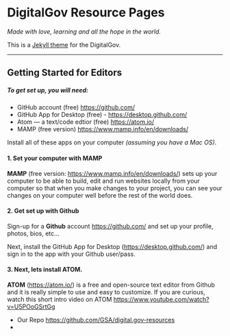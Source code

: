 # DigitalGov Resource Pages

_Made with love, learning and all the hope in the world._

This is a [Jekyll theme](https://jekyllrb.com/docs/themes/) for the DigitalGov.


---

## Getting Started for Editors

##### To get set up, you will need:
- GitHub account (free) https://github.com/
- GitHub App for Desktop (free) - https://desktop.github.com/
- Atom — a text/code edtior (free) https://atom.io/
- MAMP (free version) https://www.mamp.info/en/downloads/

Install all of these apps on your computer _(assuming you have a Mac OS)_.

#### 1. Set your computer with MAMP
**MAMP** (free version: https://www.mamp.info/en/downloads/) sets up your computer to be able to build, edit and run websites locally from your computer so that when you make changes to your project, you can see your changes on your computer well before the rest of the world does.

#### 2. Get set up with Github
Sign-up for a **Github** account https://github.com/ and set up your profile, photos, bios, etc...

Next, install the GitHub App for Desktop (https://desktop.github.com/) and sign in to the app with your Github user/pass.

#### 3. Next, lets install ATOM.
**ATOM** (https://atom.io/) is a free and open-source text editor from Github and it is really simple to use and easy to customize. If you are curious, watch this short intro video on ATOM https://www.youtube.com/watch?v=U5POoGSrtGg


- Our Repo https://github.com/GSA/digital.gov-resources
-
